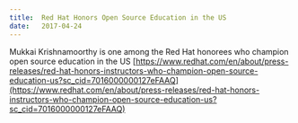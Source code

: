```yaml
---
title:  Red Hat Honors Open Source Education in the US
date:   2017-04-24
---
```


Mukkai Krishnamoorthy is one among the Red Hat honorees who champion open source education in the US 
[https://www.redhat.com/en/about/press-releases/red-hat-honors-instructors-who-champion-open-source-education-us?sc_cid=7016000000127eFAAQ](https://www.redhat.com/en/about/press-releases/red-hat-honors-instructors-who-champion-open-source-education-us?sc_cid=7016000000127eFAAQ)
  